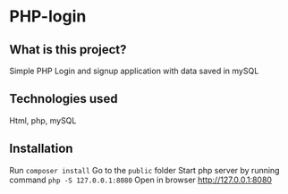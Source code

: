 # PHP-login
## What is this project?
Simple PHP Login and signup application with data saved in mySQL

## Technologies used
Html, php, mySQL

## Installation
Run `composer install`
Go to the `public` folder 
Start php server by running command `php -S 127.0.0.1:8080` 
Open in browser http://127.0.0.1:8080